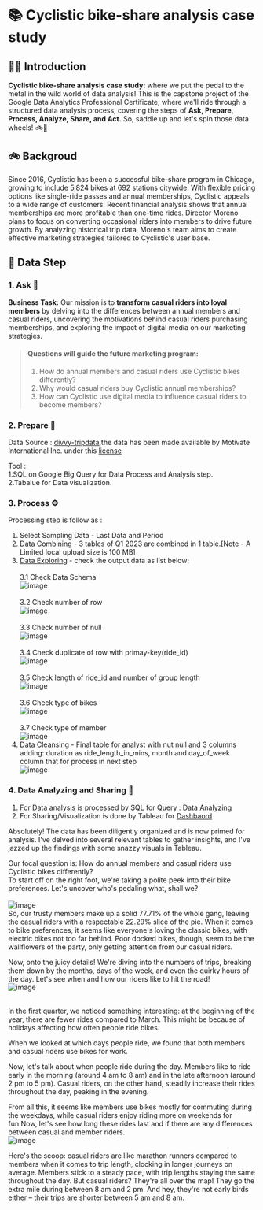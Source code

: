 # 📚 Cyclistic bike-share analysis case study 

## 👋🏻 Introduction 

**Cyclistic bike-share analysis case study:** where we put the pedal to the metal in the wild world of data analysis! This is the capstone project of the Google Data Analytics Professional Certificate, where we'll ride through a structured data analysis process, covering the steps of **Ask, Prepare, Process, Analyze, Share, and Act.** So, saddle up and let's spin those data wheels! 🚲💨

## 🚲 Backgroud
Since 2016, Cyclistic has been a successful bike-share program in Chicago, growing to include 5,824 bikes at 692 stations citywide. With flexible pricing options like single-ride passes and annual memberships, Cyclistic appeals to a wide range of customers. Recent financial analysis shows that annual memberships are more profitable than one-time rides. Director Moreno plans to focus on converting occasional riders into members to drive future growth. By analyzing historical trip data, Moreno's team aims to create effective marketing strategies tailored to Cyclistic's user base.

## 🤔 Data Step
### 1. Ask 💬
**Business Task:** Our mission is to **transform casual riders into loyal members** by delving into the differences between annual members and casual riders, uncovering the motivations behind casual riders purchasing memberships, and exploring the impact of digital media on our marketing strategies.

>#### Questions will guide the future marketing program:
>  1. How do annual members and casual riders use Cyclistic bikes differently?
>  2. Why would casual riders buy Cyclistic annual memberships?
>  3. How can Cyclistic use digital media to influence casual riders to become members?

### 2. Prepare 📑
Data Source : [divvy-tripdata](https://divvy-tripdata.s3.amazonaws.com/index.html),the data has been made available by Motivate International Inc. under this [license](https://www.divvybikes.com/data-license-agreement)

Tool :<br />
  1.SQL on Google Big Query for Data Process and Analysis step.<br />
  2.Tabalue for Data visualization.

### 3. Process ⚙️
Processing step is follow as : <br />
1. Select Sampling Data - Last Data and Period <br />
2. [Data Combining](https://github.com/natsu2412/GG-Data-Analytics-Cyclistic-Case/blob/main/01.Data%20Combining.sql) - 3 tables of Q1 2023 are combined in 1 table.[Note - A Limited local upload size is 100 MB] <br />
3. [Data Exploring](https://github.com/natsu2412/GG-Data-Analytics-Cyclistic-Case/blob/main/02.Data%20Exploring.sql) - check the output data as list below; <br />
   <br />3.1 Check Data Schema <br />
   ![image](https://github.com/natsu2412/GG-Data-Analytics-Cyclistic-Case/assets/62971260/c22a222c-03a4-4190-9f39-3db92713a2f4)<br />
   <br />3.2 Check number of row <br />
   ![image](https://github.com/natsu2412/GG-Data-Analytics-Cyclistic-Case/assets/62971260/1c5ff628-226b-4b50-aaf7-5ed1e4c226f9)<br />
   <br />3.3 Check number of null <br />
   ![image](https://github.com/natsu2412/GG-Data-Analytics-Cyclistic-Case/assets/62971260/668612ac-8437-4e3f-ba78-093f3e244304)<br />
   <br />3.4 Check duplicate of row with primay-key(ride_id) <br />
   ![image](https://github.com/natsu2412/GG-Data-Analytics-Cyclistic-Case/assets/62971260/e53295f2-0f2a-4c6d-a165-752b43941343)<br />
   <br />3.5 Check length of ride_id and number of group length <br />
   ![image](https://github.com/natsu2412/GG-Data-Analytics-Cyclistic-Case/assets/62971260/903cb584-c560-4e5d-97d4-7e1f27cf3277)<br />
   <br />3.6 Check type of bikes <br />
   ![image](https://github.com/natsu2412/GG-Data-Analytics-Cyclistic-Case/assets/62971260/f4c0f808-bccd-4050-b5ad-701c686f660e)<br />
   <br />3.7 Check type of member <br />
   ![image](https://github.com/natsu2412/GG-Data-Analytics-Cyclistic-Case/assets/62971260/ea8adca6-83cd-414d-8f4d-986594a1d455)<br />
4. [Data Cleansing](https://github.com/natsu2412/GG-Data-Analytics-Cyclistic-Case/blob/main/03.Data%20Cleansing.sql) - Final table for analyst with nut null and 3 columns adding: duration as ride_length_in_mins, month and day_of_week column that for process in next step<br />
   ![image](https://github.com/natsu2412/GG-Data-Analytics-Cyclistic-Case/assets/62971260/90ac5137-37c2-4446-80e2-9b0f455d7a35)<br />

### 4. Data Analyzing and Sharing 🌅 <br />
1. For Data analysis is processed by SQL for Query : [Data Analyzing](https://github.com/natsu2412/GG-Data-Analytics-Cyclistic-Case/blob/main/04.Daya%20Analyzing.sql) <br />
2. For Sharing/Visualization is done by Tableau for [Dashbaord](https://public.tableau.com/views/CyclisticProject_17134433020110/Dashboard12?:language=th-TH&:sid=&:display_count=n&:origin=viz_share_link) <br />

Absolutely! The data has been diligently organized and is now primed for analysis. I've delved into several relevant tables to gather insights, and I've jazzed up the findings with some snazzy visuals in Tableau.<br />

Our focal question is: How do annual members and casual riders use Cyclistic bikes differently?<br />
To start off on the right foot, we're taking a polite peek into their bike preferences. Let's uncover who's pedaling what, shall we?<br />
<br />![image](https://github.com/natsu2412/GG-Data-Analytics-Cyclistic-Case/assets/62971260/52de3b81-0667-4959-b58f-213891341776) <br />
So, our trusty members make up a solid 77.71% of the whole gang, leaving the casual riders with a respectable 22.29% slice of the pie. When it comes to bike preferences, it seems like everyone's loving the classic bikes, with electric bikes not too far behind. Poor docked bikes, though, seem to be the wallflowers of the party, only getting attention from our casual riders.<br />

Now, onto the juicy details! We're diving into the numbers of trips, breaking them down by the months, days of the week, and even the quirky hours of the day. Let's see when and how our riders like to hit the road!<br />
![image](https://github.com/natsu2412/GG-Data-Analytics-Cyclistic-Case/assets/62971260/c8e74fff-7391-498e-9736-00b2808a7771)<br />
<br />

In the first quarter, we noticed something interesting: at the beginning of the year, there are fewer rides compared to March. This might be because of holidays affecting how often people ride bikes.<br />

When we looked at which days people ride, we found that both members and casual riders use bikes for work. <br />

Now, let's talk about when people ride during the day. Members like to ride early in the morning (around 4 am to 8 am) and in the late afternoon (around 2 pm to 5 pm). Casual riders, on the other hand, steadily increase their rides throughout the day, peaking in the evening. <br />

From all this, it seems like members use bikes mostly for commuting during the weekdays, while casual riders enjoy riding more on weekends for fun.Now, let's see how long these rides last and if there are any differences between casual and member riders.<br />
![image](https://github.com/natsu2412/GG-Data-Analytics-Cyclistic-Case/assets/62971260/1b99dc64-0f5a-473c-87a6-16d5fc3c14d0)<br />

Here's the scoop: casual riders are like marathon runners compared to members when it comes to trip length, clocking in longer journeys on average. Members stick to a steady pace, with trip lengths staying the same throughout the day. But casual riders? They're all over the map! They go the extra mile during between 8 am and 2 pm. And hey, they're not early birds either – their trips are shorter between 5 am and 8 am. <br />
